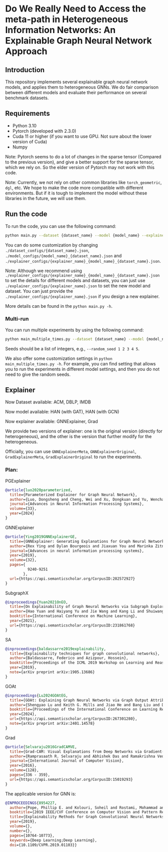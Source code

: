 # Do We Really Need to Access the meta-path in Heterogeneous Information Networks: An Explainable Graph Neural Network Approach

## Introduction

This repository implements several explainable graph neural network models, and applies them to heterogeneous GNNs.
We do fair comparison between different models and evaluate their performance on several benchmark datasets.

## Requirements

- Python 3.10
- Pytorch (developed with 2.3.0)
- Cuda 11 or higher (if you want to use GPU. Not sure about the lower version of Cuda)
- Numpy

Note: Pytorch seems to do a lot of changes in the sparse tensor (Compared to the previous version), and give
a better support for the sparse tensor, which we rely on. So the elder version of Pytorch may not work with this code.

Note: Currently, we not rely on other common libraries like `torch_geometric`, `dgl`, etc. We hope to make the code more
compatible with different environments. But if it is tough to implement the model without these libraries in the future,
we will use them.

## Run the code

To run the code, you can use the following command:

```bash
python main.py --dataset {dataset_name} --model {model_name} --explainer {explainer_name} --random_seed {seed}
```

You can do some customization by changing `./dataset_configs/{dataset_name}.json`, `./model_configs/{model_name}_{dataset_name}.json`
and `./explainer_configs/{explainer_name}_{model_name}_{dataset_name}.json`.

Note: Although we recommend using `./explainer_configs/{explainer_name}_{model_name}_{dataset_name}.json` to set
the details for different models and datasets, you can just use `./explainer_configs/{explainer_name}.json` to set the
new model and dataset. You can just provide the `./explainer_configs/{explainer_name}.json` if you design a new explainer.

More details can be found in the `python main.py -h`.

### Multi-run

You can run multiple experiments by using the following command:

```bash
python main_multiple_times.py --dataset {dataset_name} --model {model_name} --explainer {explainer_name} --random_seed {seeds}
```

Seeds should be a list of integers, e.g., `--random_seed 1 2 3 4 5`.

We also offer some customization settings in `python main_multiple_times.py -h`. For example, you can find setting that
allows you to run the experiments in different model settings, and then you do not need to give the random seeds.

## Explainer

Now Dataset available: ACM, DBLP, IMDB

Now model available: HAN (with GAT), HAN (with GCN)

Now explainer available: GNNExplainer, Grad

We provide two versions of explainer: one is the original version (directly for heterogeneous), and the other is the
version that further modify for the heterogeneous.

Officially, you can use `GNNExplainerMeta`, `GNNExplainerOriginal`, `GradExplainerMeta`, `GradExplainerOriginal` to
run the experiments.

### Plan:

PGExplainer

```bibtex
@article{luo2020parameterized,
  title={Parameterized Explainer for Graph Neural Network},
  author={Luo, Dongsheng and Cheng, Wei and Xu, Dongkuan and Yu, Wenchao and Zong, Bo and Chen, Haifeng and Zhang, Xiang},
  journal={Advances in Neural Information Processing Systems},
  volume={33},
  year={2024}
}
```

GNNExplainer

```bibtex
@article{Ying2019GNNExplainerGE,
  title={GNNExplainer: Generating Explanations for Graph Neural Networks},
  author={Rex Ying and Dylan Bourgeois and Jiaxuan You and Marinka Zitnik and Jure Leskovec},
  journal={Advances in neural information processing systems},
  year={2019},
  volume={32},
  pages={
          9240-9251
        },
  url={https://api.semanticscholar.org/CorpusID:202572927}
}
```

SubgraphX

```bibtex
@inproceedings{Yuan2021OnEO,
  title={On Explainability of Graph Neural Networks via Subgraph Explorations},
  author={Hao Yuan and Haiyang Yu and Jie Wang and Kang Li and Shuiwang Ji},
  booktitle={International Conference on Machine Learning},
  year={2021},
  url={https://api.semanticscholar.org/CorpusID:231861768}
}
```

SA

```bibtex
@inproceedings{baldassarre2019explainability,
  title={Explainability techniques for graph convolutional networks},
  author={Baldassarre, Federico and Azizpour, Hossein},
  booktitle={Proceedings of the ICML 2019 Workshop on Learning and Reasoning with Graph-Structured Representations},
  year={2019},
  note={arXiv preprint arXiv:1905.13686}
}
```

GOAt

```bibtex
@inproceedings{Lu2024GOAtEG,
  title={GOAt: Explaining Graph Neural Networks via Graph Output Attribution},
  author={Shengyao Lu and Keith G. Mills and Jiao He and Bang Liu and Di Niu},
  booktitle={Proceedings of the International Conference on Learning Representations (ICLR)},
  year={2024},
  url={https://api.semanticscholar.org/CorpusID:267301280},
  note={arXiv preprint arXiv:2401.14578}
}

```

Grad

```bibtex
@article{Selvaraju2016GradCAMVE,
  title={Grad-CAM: Visual Explanations from Deep Networks via Gradient-Based Localization},
  author={Ramprasaath R. Selvaraju and Abhishek Das and Ramakrishna Vedantam and Michael Cogswell and Devi Parikh and Dhruv Batra},
  journal={International Journal of Computer Vision},
  year={2016},
  volume={128},
  pages={336 - 359},
  url={https://api.semanticscholar.org/CorpusID:15019293}
}
```

The applicable version for GNN is:

```bibtex
@INPROCEEDINGS{8954227,
  author={Pope, Phillip E. and Kolouri, Soheil and Rostami, Mohammad and Martin, Charles E. and Hoffmann, Heiko},
  booktitle={2019 IEEE/CVF Conference on Computer Vision and Pattern Recognition (CVPR)}, 
  title={Explainability Methods for Graph Convolutional Neural Networks}, 
  year={2019},
  volume={},
  number={},
  pages={10764-10773},
  keywords={Deep Learning;Deep Learning},
  doi={10.1109/CVPR.2019.01103}}
```
